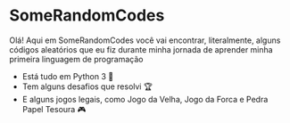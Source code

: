 # SomeRandomCodes

Olá! Aqui em SomeRandomCodes você vai encontrar, literalmente, alguns códigos aleatórios que eu fiz durante minha jornada de aprender minha primeira linguagem de programação
* Está tudo em Python 3 :snake:
* Tem alguns desafios que resolvi :trophy:
* E alguns jogos legais, como Jogo da Velha, Jogo da Forca e Pedra Papel Tesoura :video_game:
